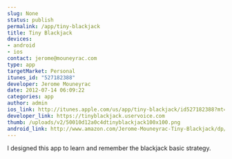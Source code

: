 ```yaml
--- 
slug: None
status: publish
permalink: /app/tiny-blackjack
title: Tiny Blackjack
devices: 
- android
- ios
contact: jerome@mouneyrac.com
type: app
targetMarket: Personal
itunes_id: "527182388"
developer: Jerome Mouneyrac
date: 2012-07-14 06:09:22
categories: app
author: admin
ios_link: http://itunes.apple.com/us/app/tiny-blackjack/id527182388?mt=8%26ign-mpt=uo%3D4
developer_link: https://tinyblackjack.uservoice.com
thumb: /uploads/v2/50010d12a0c4dtinyblackjack100x100.png
android_link: http://www.amazon.com/Jerome-Mouneyrac-Tiny-Blackjack/dp/B00885T2KI/ref=sr_1_1?ie=UTF8&qid=1339927438&sr=8-1&keywords=tiny+blackjack
---
```



I designed this app to learn and remember the blackjack basic strategy. 
